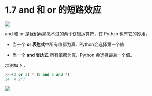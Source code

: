 # 1.7 and 和 or 的短路效应
![](http://image.iswbm.com/20200804124133.png)

and 和 or 是我们再熟悉不过的两个逻辑运算符，在 Python 也有它的妙用。

- 当一个 **or 表达式**中所有值都为真，Python会选择第一个值

- 当一个 **and 表达式** 所有值都为真，Python 会选择最后一个值。

示例如下：

```python
>>>(2 or 3) * (5 and 6 and 7)
14  # 2*7
```



![](http://image.iswbm.com/20200607174235.png)
